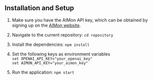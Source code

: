 ## Installation and Setup

1. Make sure you have the AIMon API key, which can be obtained by signing up on the [AIMon website](https://www.app.aimon.ai/llmapps).

2. Navigate to the current repository: `cd repository`

3. Install the dependencies: `npm install`

4. Set the following keys as environment variables\
`set OPENAI_API_KEY="your_openai_key"`\
`set AIMON_API_KEY="your_aimon_key"` 

5. Run the application: `npm start`

